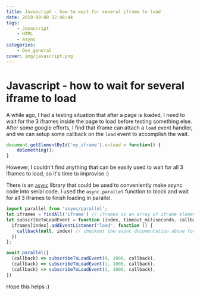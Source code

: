 ```yaml
---
title: Javascript - how to wait for several iframe to load
date: 2019-09-08 22:46:44
tags:
    - Javascript
    - HTML
    - async
categories:
    - Dev_general
cover: img/javascript.png
---
```

# Javascript - how to wait for several iframe to load
A while ago, I had a testing situation that after a page is loaded, I need to wait for the 3 iframes inside the page to load before testing something else. After some google efforts, I find that iframe can attach a `load` event handler, and we can setup some callback on the `load` event to accomplish the wait.

``` javascript
document.getElementById('my_iframe').onload = function() {
    doSomething();
}
```

However, I couldn't find anything that can be easily used to wait for all 3 iframes to load, so it's time to improvise :)

There is an [`async`](https://caolan.github.io/async/v3/) library that could be used to conveniently make async code into serial code. I used the `async.parallel` function to block and wait for all 3 iframes to finish loading in parallel.
``` Javascript
import parallel from 'async/parallel';
let iframes = findAll('iframe') // iframes is an array of iframe elements
let subscribeToLoadEvent = function (index, timeout_miliseconds, callback) {
  iframes[index].addEventListener("load", function () {
    callback(null, index) // checkout the async documentation above for how this callback is used
  })
};

await parallel([
  (callback) => subscribeToLoadEvent(0, 1000, callback),
  (callback) => subscribeToLoadEvent(1, 1000, callback),
  (callback) => subscribeToLoadEvent(2, 1000, callback),
])
```

Hope this helps :)
